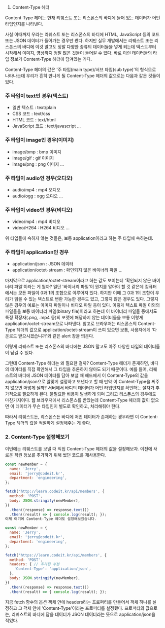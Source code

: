 
1. Content-Type 헤더

Content-Type 헤더는 현재 리퀘스트 또는 리스폰스의 바디에 들어 있는 데이터가 어떤 타입인지를 나타낸다.

사실 이때까지 우리는 리퀘스트 또는 리스폰스의 바디에 HTML, JavaScript 등의 코드 또는 JSON 데이터가 들어가는 경우만 봤다. 하지만 실무 개발에서는 리퀘스트 또는 리스폰스의 바디에 이것 말고도 정말 다양한 종류의 데이터들을 넣게 되는데 텍스트부터 시작해서 이미지, 영상까지 정말 많은 것들이 들어갈 수 있다. 바로 이런 데이터들의 타입 정보가 Content-Type 헤더에 담겨있는 거다.

Content-Type 헤더의 값은 '주 타입(main type)/서브 타입(sub type)'의 형식으로 나타나는데 우리가 흔히 만나게 될 Content-Type 헤더의 값으로는 다음과 같은 것들이 있다.

### 주 타입이 text인 경우(텍스트)

- 일반 텍스트 : text/plain
- CSS 코드 : text/css
- HTML 코드 : text/html
- JavaScript 코드 : text/javascript ...

### 주 타입이 image인 경우(이미지)
- image/bmp : bmp 이미지
- image/gif : gif 이미지
- image/png : png 이미지 ...

### 주 타입이 audio인 경우(오디오)
- audio/mp4 : mp4 오디오
- audio/ogg : ogg 오디오 ...

### 주 타입이 video인 경우(비디오)
- video/mp4 : mp4 비디오
- video/H264 : H264 비디오 ...

위 타입들에 속하지 않는 것들은, 보통 application이라고 하는 주 타입에 속하는데.

### 주 타입이 application인 경우
- application/json : JSON 데이터
- application/octet-stream : 확인되지 않은 바이너리 파일 ...

마지막으로 application/octet-stream이라고 하는 값도 보이는데 '확인되지 않은 바이너리 파일'이라는 게 뭘까? 일단 '바이너리 파일'이 뭔지를 알아야 할 것 같은데 컴퓨터에서는 모든 파일이 0과 1의 조합으로 이루어져 있다. 하지만 이때 그 0과 1의 조합이 우리가 읽을 수 있는 텍스트로 변환 가능한 경우도 있고, 그렇지 않은 경우도 있다. 그렇지 않은 경우의 예로는 이미지 파일이나 비디오 파일 등이 있다. 이렇게 텍스트 파일 이외의 파일들을 보통 바이너리 파일(binary file)이라고 하는데 이 바이너리 파일들 중에서도 특정 확장자(.png, .mp4 등)의 포맷에 해당하지 않는 데이터들을 보통 이렇게 application/octet-stream으로 나타낸다. 참고로 브라우저는 리스폰스의 Content-Type 헤더의 값으로 application/octet-stream이 쓰여 있으면 보통, 사용자에게 '다운로드 받으시겠습니까'와 같은 alert 창을 띄운다.

이렇게 리퀘스트 또는 리스폰스의 바디에는 JSON 말고도 아주 다양한 타입의 데이터들이 담길 수 있다.

그런데 Content-Type 헤더는 왜 필요한 걸까? Content-Type 헤더가 존재하면, 바디의 데이터를 직접 확인해서 그 타입을 추론하지 않아도 되기 때문이다. 예를 들어, 리퀘스트의 바디에 JSON 데이터를 담아 보낼 때 헤드에서 이 Content-Type의 값을 application/json으로 알맞게 설정하고 보낸다고 할 때 만약 이 Content-Type을 써주지 않으면 어떻게 될까? 서버에서 바디의 데이터가 어떤 타입인지를 확인하는 절차가 추가적으로 필요하게 된다. 불필요한 비용이 발생하게 되며 그리고 리스폰스의 경우에도 마찬가지이다. 웹 브라우저에서 리스폰스를 받았는데 Content-Type 헤더의 값이 없으면 이 데이터가 무슨 타입인지 별도로 확인하고, 처리해줘야 한다.

따라서 리퀘스트든, 리스폰스든 바디에 어떤 데이터가 존재하는 경우라면 이 Content-Type 헤더의 값을 적절하게 설정해주는 게 좋다.

### 2. Content-Type 설정해보기

이번에는 리퀘스트를 보낼 때 직접 Content-Type 헤더의 값을 설정해보자. 이전에 새로운 직원 정보를 추가하기 위해 썼던 코드를 재사용한다.
```js
const newMember = {
  name: 'Jerry',
  email: 'jerry@codeit.kr',
  department: 'engineering',
};

fetch('http://learn.codeit.kr/api/members', {
  method: 'POST',
  body: JSON.stringify(newMember),
})
  .then((response) => response.text())
  .then((result) => { console.log(result); });
이제 여기에 Content-Type 헤더도 설정해보겠습니다.

const newMember = {
  name: 'Jerry',
  email: 'jerry@codeit.kr',
  department: 'engineering',
};

fetch('https://learn.codeit.kr/api/members', {
  method: 'POST',
  headers: { // 추가된 부분
    'Content-Type': 'application/json',
  },
  body: JSON.stringify(newMember),
})
  .then((response) => response.text())
  .then((result) => { console.log(result); });
```
지금 fetch 함수의 옵션 객체 안에 headers라는 프로퍼티를 만들어서 객체 하나를 설정하고 그 객체 안에 'Content-Type'이라는 프로퍼티를 설정했다. 프로퍼티의 값으로는, 리퀘스트의 바디에 담을 데이터가 JSON 데이터라는 뜻으로 application/json을 적었다.